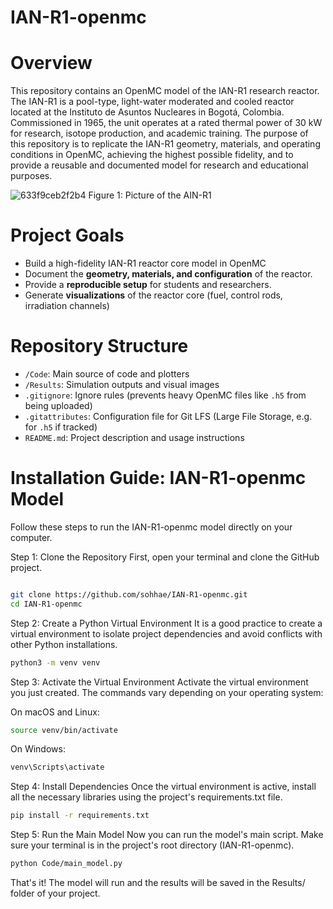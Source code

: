 # IAN-R1-openmc
# Overview
This repository contains an OpenMC model of the IAN-R1 research reactor. The IAN-R1 is a pool-type, light-water moderated and cooled reactor located at the Instituto de Asuntos Nucleares in Bogotá, Colombia. Commissioned in 1965, the unit operates at a rated thermal power of 30 kW for research, isotope production, and academic training.
The purpose of this repository is to replicate the IAN-R1 geometry, materials, and operating conditions in OpenMC, achieving the highest possible fidelity, and to provide a reusable and documented model for research and educational purposes.

![633f9ceb2f2b4](https://github.com/user-attachments/assets/36b78e1a-e0e6-452a-96fb-03339ac49e2b)
Figure 1: Picture of the AIN-R1

# Project Goals
* Build a high-fidelity IAN-R1 reactor core model in OpenMC
* Document the **geometry, materials, and configuration** of the reactor.  
* Provide a **reproducible setup** for students and researchers.  
* Generate **visualizations** of the reactor core (fuel, control rods, irradiation channels)
  
# Repository Structure
- `/Code`: Main source of code and plotters 
- `/Results`: Simulation outputs and visual images 
- `.gitignore`: Ignore rules (prevents heavy OpenMC files like `.h5` from being uploaded)  
- `.gitattributes`: Configuration file for Git LFS (Large File Storage, e.g. for `.h5` if tracked)  
- `README.md`: Project description and usage instructions

# Installation Guide: IAN-R1-openmc Model
Follow these steps to run the IAN-R1-openmc model directly on your computer.

Step 1: Clone the Repository
First, open your terminal and clone the GitHub project.

```bash

git clone https://github.com/sohhae/IAN-R1-openmc.git
cd IAN-R1-openmc
```
Step 2: Create a Python Virtual Environment
It is a good practice to create a virtual environment to isolate project dependencies and avoid conflicts with other Python installations.

```bash
python3 -m venv venv
```
Step 3: Activate the Virtual Environment
Activate the virtual environment you just created. The commands vary depending on your operating system:

On macOS and Linux:

```bash
source venv/bin/activate
```
On Windows:

```bash
venv\Scripts\activate
```
Step 4: Install Dependencies
Once the virtual environment is active, install all the necessary libraries using the project's requirements.txt file.

```bash
pip install -r requirements.txt
```
Step 5: Run the Main Model
Now you can run the model's main script. Make sure your terminal is in the project's root directory (IAN-R1-openmc).

```bash
python Code/main_model.py
```
That's it! The model will run and the results will be saved in the Results/ folder of your project.
